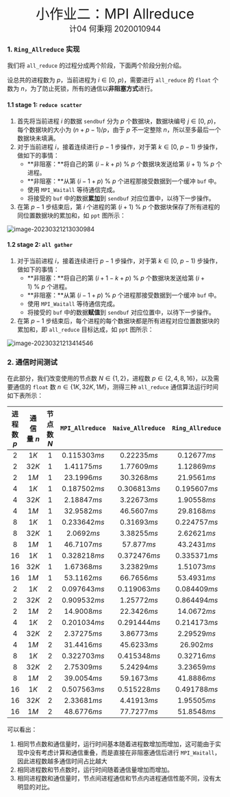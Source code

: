 <center><font size=6>小作业二：MPI Allreduce</font></center>

<center><font size=4>计04 何秉翔 2020010944</font></center>

### 1. `Ring_Allreduce` 实现

我们将 `all_reduce` 的过程分成两个阶段，下面两个阶段分别介绍。

设总共的进程数为 $p$，当前进程为 $i\in [0,\ p )$，需要进行 `all_reduce` 的 `float` 个数为 $n$，为了防止死锁，所有的通信以**非阻塞方式**进行。

#### 1.1 stage 1: `reduce scatter`

1. 首先将当前进程 $i$ 的数据 `sendbuf` 分为 $p$ 个数据块，数据块编号 $j\in [0,\ p)$，每个数据块的大小为 $(n + p - 1) / p$，由于 $p$ 不一定整除 $n$，所以至多最后一个数据块未填满。
2. 对于当前进程 $i$，接着连续进行 $p - 1$ 步操作，对于第 $k\in [0,\ p - 1)$ 步操作，做如下的事情：
   + **非阻塞：**将自己的第 $(i - k + p)\ \%  \ p$ 个数据块发送给第 $(i + 1) \ \% \ p$ 个进程。
   + **非阻塞：**从第 $(i - 1 + p)\ \% \ p$ 个进程那接受数据到一个缓冲 `buf` 中。
   + 使用 `MPI_Waitall` 等待通信完成。
   + 将接受的 `buf` 中的数据**累加**到 `sendbuf` 对应位置中，以待下一步操作。
3. 在第 $p - 1$ 步结束后，第 $i$ 个进程的第 $(i + 1)\ \% \ p$ 个数据块保存了所有进程的同位置数据块的累加和，如 `ppt` 图所示：

![image-20230321213030984](C:\Users\Alexander\AppData\Roaming\Typora\typora-user-images\image-20230321213030984.png)

#### 1.2 stage 2: `all gather`

1. 对于当前进程 $i$，接着连续进行 $p - 1$ 步操作，对于第 $k\in [0,\ p - 1)$ 步操作，做如下的事情：
   + **非阻塞：**将自己的第 $(i + 1 - k + p)\ \%  \ p$ 个数据块发送给第 $(i + 1) \ \% \ p$ 个进程。
   + **非阻塞：**从第 $(i - 1 + p)\ \% \ p$ 个进程那接受数据到一个缓冲 `buf` 中。
   + 使用 `MPI_Waitall` 等待通信完成。
   + 将接受的 `buf` 中的数据**赋值**到 `sendbuf` 对应位置中，以待下一步操作。
2. 在第 $p - 1$ 步结束后，每个进程的每个数据块都是所有进程对应位置数据块的累加和，即 `all_reduce` 目标达成，如 `ppt` 图所示：

![image-20230321213414546](C:\Users\Alexander\AppData\Roaming\Typora\typora-user-images\image-20230321213414546.png)

### 2. 通信时间测试

在此部分，我们改变使用的节点数 $N\in \{1, 2\}$，进程数 $p\in \{2, 4, 8, 16\}$，以及需要通信的 `float` 数 $n\in \{1K, 32K, 1M\}$，测得三种 `all_reduce` 通信算法运行时间如下表所示：

| 进程数 $p$ | 通信量 $n$ | 节点数 $N$ | `MPI_Allreduce` | `Naive_Allreduce` | `Ring_Allreduce` |
| :--------: | :--------: | :--------: | :-------------: | :---------------: | :--------------: |
|     2      |    $1K$    |     1      |  $0.115303 ms$  |   $0.22235 ms$    |   $0.12677 ms$   |
|     2      |   $32K$    |     1      |  $1.41175 ms$   |   $1.77609 ms$    |   $1.12869 ms$   |
|     2      |    $1M$    |     1      |  $23.1996 ms$   |   $30.3268 ms$    |   $21.9561 ms$   |
|     4      |    $1K$    |     1      |  $0.187502 ms$  |   $0.306813 ms$   |  $0.195607 ms$   |
|     4      |   $32K$    |     1      |  $2.18847 ms$   |   $3.22673 ms$    |   $1.90558 ms$   |
|     4      |    $1M$    |     1      |  $32.9582 ms$   |   $46.5607 ms$    |   $29.8168 ms$   |
|     8      |    $1K$    |     1      |  $0.233642 ms$  |   $0.31693 ms$    |  $0.224757 ms$   |
|     8      |   $32K$    |     1      |   $2.0692 ms$   |   $3.38255 ms$    |   $2.62621 ms$   |
|     8      |    $1M$    |     1      |  $46.7107 ms$   |    $57.877 ms$    |   $43.2431 ms$   |
|     16     |    $1K$    |     1      |  $0.328218 ms$  |   $0.372476 ms$   |  $0.335371 ms$   |
|     16     |   $32K$    |     1      |  $1.67368 ms$   |   $3.23829 ms$    |   $1.51073 ms$   |
|     16     |    $1M$    |     1      |  $53.1162 ms$   |   $66.7656 ms$    |   $53.4931 ms$   |
|     2      |    $1K$    |     2      |  $0.097643 ms$  |   $0.119063 ms$   |  $0.084409 ms$   |
|     2      |   $32K$    |     2      |  $0.909532 ms$  |   $1.25772 ms$    |  $0.864494 ms$   |
|     2      |    $1M$    |     2      |  $14.9008 ms$   |   $22.3426 ms$    |   $14.0672 ms$   |
|     4      |    $1K$    |     2      |  $0.201034 ms$  |   $0.291444 ms$   |  $0.214173 ms$   |
|     4      |   $32K$    |     2      |  $2.37275 ms$   |   $3.86773 ms$    |   $2.29529 ms$   |
|     4      |    $1M$    |     2      |  $31.4416 ms$   |   $45.6233 ms$    |   $26.902 ms$    |
|     8      |    $1K$    |     2      |  $0.322703 ms$  |   $0.415348 ms$   |   $0.32716 ms$   |
|     8      |   $32K$    |     2      |  $2.75309 ms$   |   $5.24294 ms$    |   $3.23659 ms$   |
|     8      |    $1M$    |     2      |  $39.0054 ms$   |   $59.1673 ms$    |   $41.8886 ms$   |
|     16     |    $1K$    |     2      |  $0.507563 ms$  |   $0.515228 ms$   |  $0.491788 ms$   |
|     16     |   $32K$    |     2      |  $2.33681 ms$   |   $4.41913 ms$    |   $1.95505 ms$   |
|     16     |    $1M$    |     2      |  $48.6776 ms$   |   $77.7277 ms$    |   $51.8548 ms$   |

可以看出：

1. 相同节点数和通信量时，运行时间基本随着进程数增加而增加，这可能由于实现中没有考虑计算和通信重叠，而是直接在非阻塞通信后进行 `MPI_Waitall`，因此进程数越多通信时间占比越大
2. 相同进程数和节点数时，运行时间随着通信量增加而增加。
3. 相同进程数和通信量时，节点间进程通信和节点内进程通信性能不同，没有太明显的对比。
